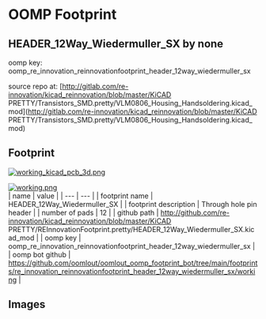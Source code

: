 # OOMP Footprint  
## HEADER_12Way_Wiedermuller_SX  by none  
  
oomp key: oomp_re_innovation_reinnovationfootprint_header_12way_wiedermuller_sx  
  
source repo at: [http://gitlab.com/re-innovation/kicad_reinnovation/blob/master/KiCAD PRETTY/Transistors_SMD.pretty/VLM0806_Housing_Handsoldering.kicad_mod](http://gitlab.com/re-innovation/kicad_reinnovation/blob/master/KiCAD PRETTY/Transistors_SMD.pretty/VLM0806_Housing_Handsoldering.kicad_mod)  
## Footprint  
  
[![working_kicad_pcb_3d.png](working_kicad_pcb_3d_600.png)](working_kicad_pcb_3d.png)  
  
[![working.png](working_600.png)](working.png)  
| name | value | 
| --- | --- | 
| footprint name | HEADER_12Way_Wiedermuller_SX | 
| footprint description | Through hole pin header | 
| number of pads | 12 | 
| github path | http://github.com/re-innovation/kicad_reinnovation/blob/master/KiCAD PRETTY/REInnovationFootprint.pretty/HEADER_12Way_Wiedermuller_SX.kicad_mod | 
| oomp key | oomp_re_innovation_reinnovationfootprint_header_12way_wiedermuller_sx | 
| oomp bot github | https://github.com/oomlout/oomlout_oomp_footprint_bot/tree/main/footprints/re_innovation_reinnovationfootprint_header_12way_wiedermuller_sx/working | 
## Images  
